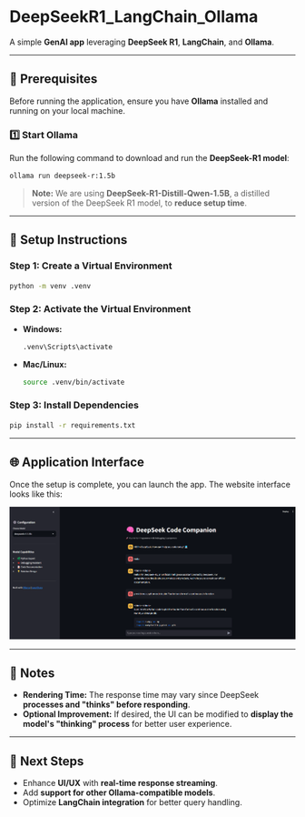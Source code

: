 # **DeepSeekR1_LangChain_Ollama**  
A simple **GenAI app** leveraging **DeepSeek R1**, **LangChain**, and **Ollama**.

---

## **🚀 Prerequisites**
Before running the application, ensure you have **Ollama** installed and running on your local machine.

### **1️⃣ Start Ollama**
Run the following command to download and run the **DeepSeek-R1 model**:
```sh
ollama run deepseek-r:1.5b
```
> **Note:** We are using **DeepSeek-R1-Distill-Qwen-1.5B**, a distilled version of the DeepSeek R1 model, to **reduce setup time**.

---

## **📌 Setup Instructions**
### **Step 1: Create a Virtual Environment**
```sh
python -m venv .venv
```

### **Step 2: Activate the Virtual Environment**
- **Windows:**
  ```sh
  .venv\Scripts\activate
  ```
- **Mac/Linux:**
  ```sh
  source .venv/bin/activate
  ```

### **Step 3: Install Dependencies**
```sh
pip install -r requirements.txt
```

---

## **🌐 Application Interface**
Once the setup is complete, you can launch the app. The website interface looks like this:

![Website Preview](images/website.png)

---

## **📝 Notes**
- **Rendering Time:** The response time may vary since DeepSeek **processes and "thinks" before responding**.
- **Optional Improvement:** If desired, the UI can be modified to **display the model's "thinking" process** for better user experience.

---

## **📌 Next Steps**
- Enhance **UI/UX** with **real-time response streaming**.
- Add **support for other Ollama-compatible models**.
- Optimize **LangChain integration** for better query handling.